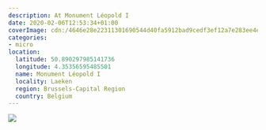 ```yaml
---
description: At Monument Léopold I
date: 2020-02-06T12:53:34+01:00
coverImage: cdn:/4646e28e22311301690544d40fa5912bad9cedf3ef12a7e283ee4e11e4d17d8e
categories:
- micro
location:
  latitude: 50.890297985141736
  longitude: 4.35356595485501
  name: Monument Léopold I
  locality: Laeken
  region: Brussels-Capital Region
  country: Belgium
---
```


![](cdn:/4646e28e22311301690544d40fa5912bad9cedf3ef12a7e283ee4e11e4d17d8e?class=fw)

